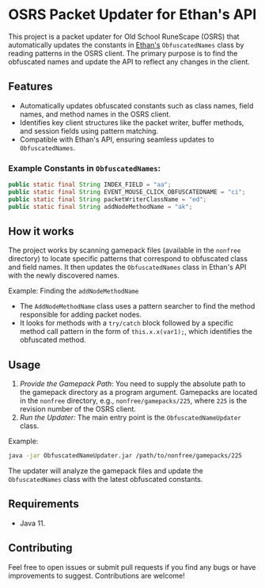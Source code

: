 # OSRS Packet Updater for Ethan's API

This project is a packet updater for Old School RuneScape (OSRS) that automatically updates the constants in [Ethan's](https://github.com/Ethan-Vann/EthanVannPlugins) `ObfuscatedNames` class by reading patterns in the OSRS client. The primary purpose is to find the obfuscated names and update the API to reflect any changes in the client.

## Features

- Automatically updates obfuscated constants such as class names, field names, and method names in the OSRS client.
- Identifies key client structures like the packet writer, buffer methods, and session fields using pattern matching.
- Compatible with Ethan's API, ensuring seamless updates to `ObfuscatedNames`.

### Example Constants in `ObfuscatedNames`:

```java
public static final String INDEX_FIELD = "aa";
public static final String EVENT_MOUSE_CLICK_OBFUSCATEDNAME = "ci";
public static final String packetWriterClassName = "ed";
public static final String addNodeMethodName = "ak";
```

## How it works

The project works by scanning gamepack files (available in the `nonfree` directory) to locate specific patterns that correspond to obfuscated class and field names. It then updates the `ObfuscatedNames` class in Ethan's API with the newly discovered names.

Example: Finding the `addNodeMethodName`
- The `AddNodeMethodName` class uses a pattern searcher to find the method responsible for adding packet nodes.
- It looks for methods with a `try/catch` block followed by a specific method call pattern in the form of `this.x.x(var1);`, which identifies the obfuscated method.

## Usage

1. *Provide the Gamepack Path*: You need to supply the absolute path to the gamepack directory as a program argument. Gamepacks are located in the `nonfree` directory, e.g., `nonfree/gamepacks/225`, where `225` is the revision number of the OSRS client.
2. *Run the Updater:* The main entry point is the `ObfuscatedNameUpdater` class.

Example:

```bash
java -jar ObfuscatedNameUpdater.jar /path/to/nonfree/gamepacks/225
```

The updater will analyze the gamepack files and update the `ObfuscatedNames` class with the latest obfuscated constants.

## Requirements

- Java 11.

## Contributing

Feel free to open issues or submit pull requests if you find any bugs or have improvements to suggest. Contributions are welcome!

